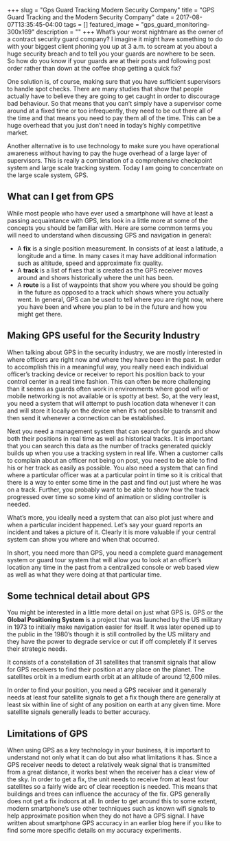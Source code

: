 +++
slug = "Gps Guard Tracking Modern Security Company"
title =  "GPS Guard Tracking and the Modern Security Company"
date = 2017-08-07T13:35:45-04:00
tags = []
featured_image = "gps_guard_monitoring-300x169"
description = ""
+++
What’s your worst nightmare as the owner of a contract security guard company?  I imagine it might have something to do with your biggest client phoning you up at 3 a.m. to scream at you about a huge security breach and to tell you your guards are nowhere to be seen.  So how do you know if your guards are at their posts and following post order rather than down at the coffee shop getting a quick fix?



One solution is, of course, making sure that you have sufficient supervisors to handle spot checks.  There are many studies that show that people actually have to believe they are going to get caught in order to discourage bad behaviour.   So that means that you can’t simply have a supervisor come around at a fixed time or too infrequently, they need to be out there all of the time and that means you need to pay them all of the time.  This can be a huge overhead that you just don’t need in today’s highly competitive market.



Another alternative is to use technology to make sure you have operational awareness without having to pay the huge overhead of a large layer of supervisors.  This is really a combination of a comprehensive checkpoint system and large scale tracking system.   Today I am going to concentrate on the large scale system, GPS.



## What can I get from GPS
While most people who have ever used a smartphone will have at least a passing acquaintance with GPS, lets look in a little more at some of the concepts you should be familiar with.  Here are some common terms you will need to understand when discussing GPS and navigation in general:  

* A **fix** is a single position measurement.  In consists of at least a latitude, a longitude and a time.  In many cases it may have additional information such as altitude, speed and approximate fix quality.
* A **track** is a list of fixes that is created as the GPS receiver moves around and shows historically where the unit has been.
* A **route** is a list of waypoints that show you where you should be going in the future as opposed to a track which shows where you actually went.
In general, GPS can be used to tell where you are right now, where you have been and where you plan to be in the future and how you might get there.



## Making GPS useful for the Security Industry
When talking about GPS in the security industry, we are mostly interested in where officers are right now and where they have been in the past.  In order to accomplish this in a meaningful way, you really need each individual officer’s tracking device or receiver to report his position back to your control center in a real time fashion.  This can often be more challenging than it seems as guards often work in environments where good wifi or mobile networking is not available or is spotty at best.  So, at the very least, you need a system that will attempt to push location data whenever it can and will store it locally on the device when it’s not possible to transmit and then send it whenever a connection can be established.



Next you need a management system that can search for guards and show both their positions in real time as well as historical tracks.  It is important that you can search this data as the number of tracks generated quickly builds up when you use a tracking system in real life.  When a customer calls to complain about an officer not being on post, you need to be able to find his or her track as easily as possible.   You also need a system that can find where a particular officer was at a particular point in time so it is critical that there is a way to enter some time in the past and find out just where he was on a track.  Further, you probably want to be able to show how the track progressed over time so some kind of animation or sliding controller is needed.



What’s more, you ideally need a system that can also plot just where and when a particular incident happened.  Let’s say your guard reports an incident and takes a picture of it.  Clearly it is more valuable if your central system can show you where and when that occurred.   



In short, you need more than GPS, you need a complete guard management system or guard tour system that will allow you to look at an officer’s location any time in the past from a centralized console or web based view as well as what they were doing at that particular time.

## Some technical detail about GPS
You might be interested in a little more detail on just what GPS is.  GPS or the **Global Positioning System** is a project that was launched by the US military in 1973 to initially make navigation easier for itself.  It was later opened up to the public in the 1980’s though it is still controlled by the US military and they have the power to degrade service or cut if off completely if it serves their strategic needs.  



It consists of a constellation of 31 satellites that transmit signals that allow for GPS receivers to find their position at any place on the planet.  The satellites orbit in a medium earth orbit at an altitude of around 12,600 miles.  



In order to find your position, you need a GPS receiver and it generally needs at least four satellite signals to get a fix though there are generally at least six within line of sight of any position on earth at any given time.  More satellite signals generally leads to better accuracy.



## Limitations of GPS
When using GPS as a key technology in your business, it is important to understand not only what it can do but also what limitations it has.  Since a GPS receiver needs to detect a relatively weak signal that is transmitted from a great distance, it works best when the receiver has a clear view of the sky.  In order to get a fix, the unit needs to receive from at least four satellites so a fairly wide arc of clear reception is needed.  This means that buildings and trees can influence the accuracy of the fix.  GPS generally does not get a fix indoors at all.  In order to get around this to some extent, modern smartphone’s use other techniques such as known wifi signals to help approximate position when they do not have a GPS signal.  I have written about smartphone GPS accuracy in an earlier blog here if you like to find some more specific details on my accuracy experiments.
